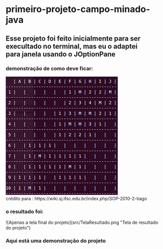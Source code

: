 # primeiro-projeto-campo-minado-java

<h2>Esse projeto foi feito inicialmente para ser<br/> execultado no terminal,
mas eu o adaptei<br/> para janela usando o JOptionPane</h2>

<h3>demonstração de como deve ficar:</h3>
<img src='src/Tabuleiro-Minado.png'>
<br/>
crédito para : https://wiki.sj.ifsc.edu.br/index.php/SOP-2010-2-tiago

<h3>o resultado foi: </h3>
![Apenas a tela final do projeto](src/TelaResultado.png "Tela de resultado do projeto")

<h3>Aqui está uma demonstração do projeto</h3>
